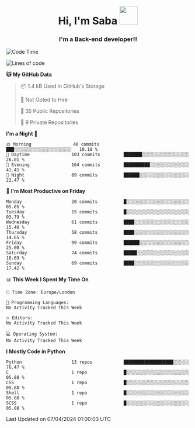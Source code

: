 <h1 align="center">Hi, I'm Saba <img src="https://media.giphy.com/media/EdB2g3VFDoKs57oe1w/giphy.gif" width="50"></h1>
<h3 align="center">I'm a Back-end developer!!</h3>

<!--START_SECTION:waka-->
![Code Time](http://img.shields.io/badge/Code%20Time-805%20hrs%207%20mins-blue)

![Lines of code](https://img.shields.io/badge/From%20Hello%20World%20I%27ve%20Written-53.9%20thousand%20lines%20of%20code-blue)

**🐱 My GitHub Data** 

> 📦 1.4 kB Used in GitHub's Storage 
 > 
> 🚫 Not Opted to Hire
 > 
> 📜 35 Public Repositories 
 > 
> 🔑 9 Private Repositories 
 > 
**I'm a Night 🦉** 

```text
🌞 Morning                40 commits          ███░░░░░░░░░░░░░░░░░░░░░░   10.10 % 
🌆 Daytime                103 commits         ███████░░░░░░░░░░░░░░░░░░   26.01 % 
🌃 Evening                164 commits         ██████████░░░░░░░░░░░░░░░   41.41 % 
🌙 Night                  89 commits          ██████░░░░░░░░░░░░░░░░░░░   22.47 % 
```
📅 **I'm Most Productive on Friday** 

```text
Monday                   20 commits          █░░░░░░░░░░░░░░░░░░░░░░░░   05.05 % 
Tuesday                  15 commits          █░░░░░░░░░░░░░░░░░░░░░░░░   03.79 % 
Wednesday                61 commits          ████░░░░░░░░░░░░░░░░░░░░░   15.40 % 
Thursday                 58 commits          ████░░░░░░░░░░░░░░░░░░░░░   14.65 % 
Friday                   99 commits          ██████░░░░░░░░░░░░░░░░░░░   25.00 % 
Saturday                 74 commits          █████░░░░░░░░░░░░░░░░░░░░   18.69 % 
Sunday                   69 commits          ████░░░░░░░░░░░░░░░░░░░░░   17.42 % 
```


📊 **This Week I Spent My Time On** 

```text
🕑︎ Time Zone: Europe/London

💬 Programming Languages: 
No Activity Tracked This Week

🔥 Editors: 
No Activity Tracked This Week

💻 Operating System: 
No Activity Tracked This Week
```

**I Mostly Code in Python** 

```text
Python                   13 repos            ███████████████████░░░░░░   76.47 % 
C                        1 repo              █░░░░░░░░░░░░░░░░░░░░░░░░   05.88 % 
CSS                      1 repo              █░░░░░░░░░░░░░░░░░░░░░░░░   05.88 % 
Shell                    1 repo              █░░░░░░░░░░░░░░░░░░░░░░░░   05.88 % 
SCSS                     1 repo              █░░░░░░░░░░░░░░░░░░░░░░░░   05.88 % 
```




 Last Updated on 07/04/2024 01:00:03 UTC
<!--END_SECTION:waka-->
